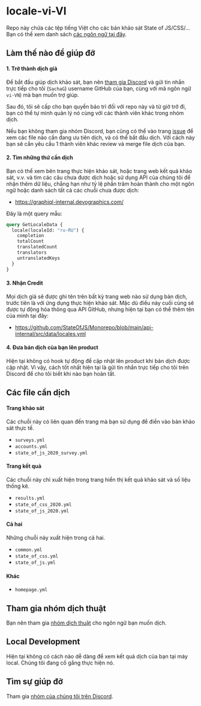 # locale-vi-VI

Repo này chứa các tệp tiếng Việt cho các bản khảo sát State of JS/CSS/... Bạn có thể xem danh sách [các ngôn ngữ tại đây](https://github.com/orgs/Devographics/repositories?q=locale&type=all&language=&sort=).

## Làm thế nào để giúp đỡ

#### 1. Trở thành dịch giả

Để bắt đầu giúp dịch khảo sát, bạn nên [tham gia Discord](https://discord.com/invite/zRDb35jfrt) và gửi tin nhắn trực tiếp cho tôi (`SachaG`) username GitHub của bạn, cùng với mã ngôn ngữ `vi-VN`) mà bạn muốn trợ giúp.

Sau đó, tôi sẽ cấp cho bạn quyền bảo trì đối với repo này và từ giờ trở đi, bạn có thể tự mình quản lý nó cùng với các thành viên khác trong nhóm dịch.

Nếu bạn không tham gia nhóm Discord, bạn cũng có thể vào trang [issue](https://github.com/Devographics/locale-vi-VN/issues) để xem các file nào cần đang ưu tiên dịch, và có thể bắt đầu dịch. Với cách này bạn sẽ cần yêu cầu 1 thành viên khác review và merge file dịch của bạn.

#### 2. Tìm những thứ cần dịch

Bạn có thể xem bên trang thực hiện khảo sát, hoặc trang web kết quả khảo sát, v.v. và tìm các câu chưa được dịch hoặc sử dụng API của chúng tôi để nhận thêm dữ liệu, chẳng hạn như tỷ lệ phần trăm hoàn thành cho một ngôn ngữ hoặc danh sách tất cả các chuỗi chưa được dịch:

- https://graphiql-internal.devographics.com/

Đây là một query mẫu:

```graphql
query GetLocaleData {
  locale(localeId: "ru-RU") {
    completion
    totalCount
    translatedCount
    translators
    untranslatedKeys
  }
}
```

#### 3. Nhận Credit

Mọi dịch giả sẽ được ghi tên trên bất kỳ trang web nào sử dụng bản dịch, trước tiên là với ứng dụng thực hiện khảo sát. Mặc dù điều này cuối cùng sẽ được tự động hóa thông qua API GitHub, nhưng hiện tại bạn có thể thêm tên của mình tại đây:

- https://github.com/StateOfJS/Monorepo/blob/main/api-internal/src/data/locales.yml

#### 4. Đưa bản dịch của bạn lên product

Hiện tại không có hook tự động để cập nhật lên product khi bản dịch được cập nhật. Vì vậy, cách tốt nhất hiện tại là gửi tin nhắn trực tiếp cho tôi trên Discord để cho tôi biết khi nào bạn hoàn tất.

## Các file cần dịch

#### Trang khảo sát

Các chuỗi này có liên quan đến trang mà bạn sử dụng để điền vào bản khảo sát thực tế.

- `surveys.yml`
- `accounts.yml`
- `state_of_js_2020_survey.yml`

#### Trang kết quả

Các chuỗi này chỉ xuất hiện trong trang hiển thị kết quả khảo sát và số liệu thống kê.

- `results.yml`
- `state_of_css_2020.yml`
- `state_of_js_2020.yml`

#### Cả hai

Những chuỗi này xuất hiện trong cả hai.

- `common.yml`
- `state_of_css.yml`
- `state_of_js.yml`

#### Khác

- `homepage.yml`

## Tham gia nhóm dịch thuật

Bạn nên tham gia [nhóm dịch thuật](https://github.com/orgs/StateOfJS/teams/translators/teams) cho ngôn ngữ bạn muốn dịch.

## Local Development

Hiện tại không có cách nào dễ dàng để xem kết quả dịch của bạn tại máy local. Chúng tôi đang cố gắng thực hiện nó.

## Tìm sự giúp đỡ

Tham gia [nhóm của chúng tôi trên Discord](https://discord.gg/zRDb35jfrt).
